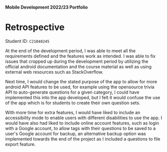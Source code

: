 **Mobile Development 2022/23 Portfolio**
# Retrospective

Student ID: `C21040245`

At the end of the development period, I was able to meet all the requirements defined
and the features work as intended. I was able to fix issues that cropped up during the development period
by utilizing the official android documentation and the course material as well as using external web resources
such as StackOverflow.

Next time, I would change the stated purpose of the app to allow for more android API features to be used,
for example using the opensource trivia API to auto-generate questions for a given category, I could have implemented
this into the app developed, but I felt it would confuse the use of the app which is for students to create their own
question sets.

With more time for extra features, I would have liked to include an accessibility mode to enable users with different
disabilities to use the app. I would have also had liked to include online account features, such as login with a
Google account, to allow tags with their questions to be saved to a user's Google account for backup, an alternative
backup option was implemented towards the end of the project as I included a questions to file export feature.